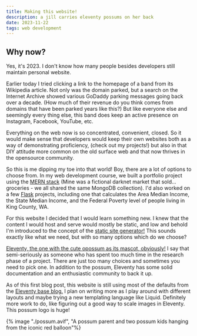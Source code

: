 ```yaml
---
title: Making this website!
description: a jill carries eleventy possums on her back
date: 2023-11-22
tags: web development
---
```

## Why now?

Yes, it's 2023. I don't know how many people besides developers still maintain personal website. 

Earlier today I tried clicking a link to the homepage of a band from its Wikipedia article. Not only was the domain parked, but a search on the Internet Archive showed various GoDaddy parking messages going back over a decade. (How much of their revenue do you think comes from domains that have been parked years like this?) But like everyone else and seemingly every thing else, this band does keep an active presence on Instagram, Facebook, YouTube, etc. 

Everything on the web now is so concentrated, convenient, closed. So it would make sense that developers would keep their own websites both as a way of demonstrating proficiency, (check out my projects!) but also in that DIY attitude more common on the old surface web and that now thrives in the opensource community. 

So this is me dipping my toe into that world! Boy, there are a lot of options to choose from.
In my web development course, we built a portfolio project using the [MERN stack](https://www.mongodb.com/mern-stack#:~:text=MERN%20stands%20for%20MongoDB%2C%20Express,a%20client%2Dside%20JavaScript%20framework)  (Mine was a fictional darknet market that sold... groceries - we all shared the same MongoDB collection).
I'd also worked on a few [Flask](https://flask.palletsprojects.com/en/3.0.x/) projects, including one that calculates the Area Median Income, the State Median Income, and the Federal Poverty level of people living in King County, WA. 

For this website I decided that I would learn something new. I knew that the content I would host and serve would mostly be static, and low and behold I'm introduced to the concept of the [static site generator!](https://en.wikipedia.org/wiki/Static_site_generator) This sounds exactly like what we need, but with so many options which do we choose? 

[Eleventy, the one with the cute opossum as its mascot, obviously!](https://www.11ty.dev/) I say that semi-seriously as someone who has spent too much time in the research phase of a project. There are just too many choices and sometimes you need to pick one. In addition to the possum, Eleventy has some solid documentation and an enthusiastic community to back it up.

As of this first blog post, this website is still using most of the defaults from the [Eleventy base blog.](https://github.com/11ty/eleventy-base-blog)  I plan on writing more as I play around with different layouts and maybe trying a new templating language like Liquid. Definitely more work to do, like figuring out a good way to scale images in Eleventy. This possum logo is huge!

{% image "./possum.avif", "A possum parent and two possum kids hanging from the iconic red balloon"%}

